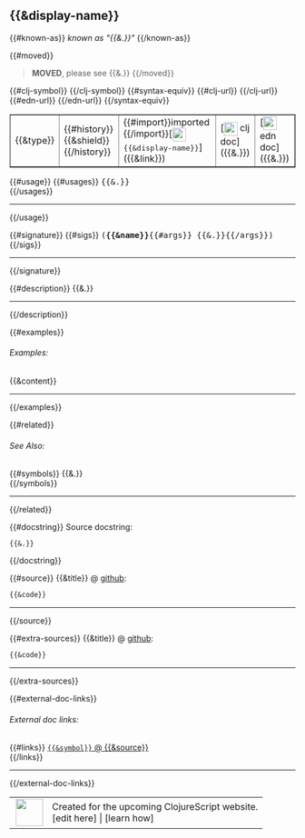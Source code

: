 ## {{&display-name}}

{{#known-as}}
_known as "{{&.}}"_
{{/known-as}}

{{#moved}}
> __MOVED__, please see {{&.}}
{{/moved}}

 <table border="1">
<tr>
<td>{{&type}}</td>
<td>{{#history}}{{&shield}} {{/history}}</td>
{{#clj-symbol}}
<td>
{{#import}}imported {{/import}}[<img height="24px" valign="middle" src="http://i.imgur.com/1GjPKvB.png"> <samp>{{&display-name}}</samp>]({{&link}})
</td>
{{/clj-symbol}}
{{#syntax-equiv}}
{{#clj-url}}
<td>
[<img height="24px" valign="middle" src="http://i.imgur.com/1GjPKvB.png"> clj doc]({{&.}})
</td>
{{/clj-url}}
{{#edn-url}}
<td>
[<img height="24px" valign="middle" src="http://i.imgur.com/I8uNXHv.png"> edn doc]({{&.}})
</td>
{{/edn-url}}
{{/syntax-equiv}}
</tr>
</table>

{{#usage}}
{{#usages}}
<samp>{{&.}}</samp><br>
{{/usages}}

---
{{/usage}}

{{#signature}}
{{#sigs}}
 <samp>
(__{{&name}}__{{#args}} {{&.}}{{/args}})<br>
</samp>
{{/sigs}}

---
{{/signature}}

{{#description}}
{{&.}}

---
{{/description}}

{{#examples}}
###### Examples:

{{&content}}

---
{{/examples}}

{{#related}}
###### See Also:

{{#symbols}}
{{&.}}<br>
{{/symbols}}

---
{{/related}}


{{#docstring}}
Source docstring:

```
{{&.}}
```
{{/docstring}}


{{#source}}
{{&title}} @ [github]({{&github-link}}):

```clj
{{&code}}
```

<!--
Repo - tag - source tree - lines:

 <pre>
{{&path-tree}}
</pre>

-->

---
{{/source}}

{{#extra-sources}}
{{&title}} @ [github]({{&github-link}}):

```clj
{{&code}}
```

<!--
Repo - tag - source tree - lines:

 <pre>
{{&path-tree}}
</pre>
-->

---
{{/extra-sources}}


{{#external-doc-links}}
###### External doc links:

{{#links}}
[`{{&symbol}}` @ {{&source}}]({{&link}})<br>
{{/links}}

---
{{/external-doc-links}}

 <table>
<tr><td>
<img valign="middle" align="right" width="48px" src="http://i.imgur.com/Hi20huC.png">
</td><td>
Created for the upcoming ClojureScript website.<br>
[edit here] | [learn how]
</td></tr></table>

[edit here]:https://github.com/cljsinfo/cljs-api-docs/blob/master/{{&cljsdoc-path}}
[learn how]:https://github.com/cljsinfo/cljs-api-docs/wiki/cljsdoc-files

<!--

This information was too distracting to show to readers, but I'll leave it
commented here since it is helpful to:

- pretty-print the data used to generate this document
- and show how to retrieve that data



The API data for this symbol:

```clj
{{&data}}
```

Retrieve the API data for this symbol:

```clj
;; from Clojure REPL
(require '[clojure.edn :as edn])
(-> (slurp "https://raw.githubusercontent.com/cljsinfo/cljs-api-docs/catalog/cljs-api.edn")
    (edn/read-string)
    (get-in [:symbols "{{&full-name}}"]))
```

-->
